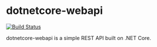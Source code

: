 # dotnetcore-webapi
[![Build Status](https://beckshome.visualstudio.com/dotnetcore-webapi/_apis/build/status/thbst16.dotnetcore-webapi?branchName=main)](https://beckshome.visualstudio.com/dotnetcore-webapi/_build/latest?definitionId=6&branchName=main)

dotnetcore-webapi is a simple REST API built on .NET Core.